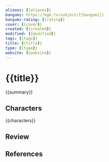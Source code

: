 ```yaml
---
aliases: {{aliases}}
bangumi: https://bgm.tv/subject/{{bangumi}}
bangumi-rating: {{rating}}
cover: {{cover}}
created: {{created}}
modified: {{modified}}
tags: {{tags}}
title: {{title}}
type: {{type}}
website: {{website}}
---
```


# {{title}}

{{summary}}

## Characters

{{characters}}

## Review

## References
